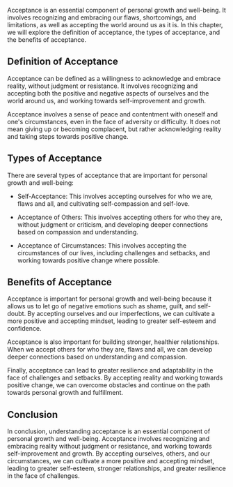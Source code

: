 
Acceptance is an essential component of personal growth and well-being. It involves recognizing and embracing our flaws, shortcomings, and limitations, as well as accepting the world around us as it is. In this chapter, we will explore the definition of acceptance, the types of acceptance, and the benefits of acceptance.

Definition of Acceptance
------------------------

Acceptance can be defined as a willingness to acknowledge and embrace reality, without judgment or resistance. It involves recognizing and accepting both the positive and negative aspects of ourselves and the world around us, and working towards self-improvement and growth.

Acceptance involves a sense of peace and contentment with oneself and one's circumstances, even in the face of adversity or difficulty. It does not mean giving up or becoming complacent, but rather acknowledging reality and taking steps towards positive change.

Types of Acceptance
-------------------

There are several types of acceptance that are important for personal growth and well-being:

* Self-Acceptance: This involves accepting ourselves for who we are, flaws and all, and cultivating self-compassion and self-love.

* Acceptance of Others: This involves accepting others for who they are, without judgment or criticism, and developing deeper connections based on compassion and understanding.

* Acceptance of Circumstances: This involves accepting the circumstances of our lives, including challenges and setbacks, and working towards positive change where possible.

Benefits of Acceptance
----------------------

Acceptance is important for personal growth and well-being because it allows us to let go of negative emotions such as shame, guilt, and self-doubt. By accepting ourselves and our imperfections, we can cultivate a more positive and accepting mindset, leading to greater self-esteem and confidence.

Acceptance is also important for building stronger, healthier relationships. When we accept others for who they are, flaws and all, we can develop deeper connections based on understanding and compassion.

Finally, acceptance can lead to greater resilience and adaptability in the face of challenges and setbacks. By accepting reality and working towards positive change, we can overcome obstacles and continue on the path towards personal growth and fulfillment.

Conclusion
----------

In conclusion, understanding acceptance is an essential component of personal growth and well-being. Acceptance involves recognizing and embracing reality without judgment or resistance, and working towards self-improvement and growth. By accepting ourselves, others, and our circumstances, we can cultivate a more positive and accepting mindset, leading to greater self-esteem, stronger relationships, and greater resilience in the face of challenges.
